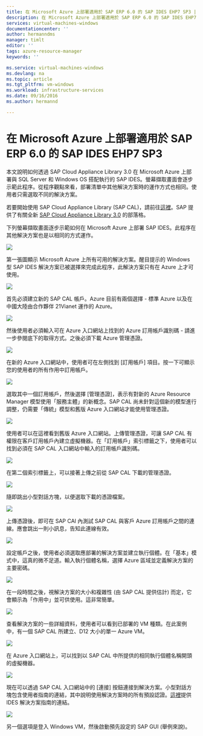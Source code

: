 ```yaml
---
title: 在 Microsoft Azure 上部署適用於 SAP ERP 6.0 的 SAP IDES EHP7 SP3 | Microsoft Docs
description: 在 Microsoft Azure 上部署適用於 SAP ERP 6.0 的 SAP IDES EHP7 SP3
services: virtual-machines-windows
documentationcenter: ''
author: hermanndms
manager: timlt
editor: ''
tags: azure-resource-manager
keywords: ''

ms.service: virtual-machines-windows
ms.devlang: na
ms.topic: article
ms.tgt_pltfrm: vm-windows
ms.workload: infrastructure-services
ms.date: 09/16/2016
ms.author: hermannd

---
```

# 在 Microsoft Azure 上部署適用於 SAP ERP 6.0 的 SAP IDES EHP7 SP3
本文說明如何透過 SAP Cloud Appliance Library 3.0 在 Microsoft Azure 上部署與 SQL Server 和 Windows OS 搭配執行的 SAP IDES。螢幕擷取畫面會逐步示範此程序。從程序觀點來看，部署清單中其他解決方案時的運作方式也相同。使用者只需選取不同的解決方案。

若要開始使用 SAP Cloud Appliance Library (SAP CAL)，請前往[這裡](https://cal.sap.com/)。SAP 提供了有關全新 [SAP Cloud Appliance Library 3.0](http://scn.sap.com/community/cloud-appliance-library/blog/2016/05/27/sap-cloud-appliance-library-30-came-with-a-new-user-experience) 的部落格。

下列螢幕擷取畫面逐步示範如何在 Microsoft Azure 上部署 SAP IDES。此程序在其他解決方案也是以相同的方式運作。

![](./media/virtual-machines-windows-sap-cal-ides-erp6-ehp7-sp3-sql/ides-pic1.jpg)

第一張圖顯示 Microsoft Azure 上所有可用的解決方案。醒目提示的 Windows 型 SAP IDES 解決方案已被選擇來完成此程序，此解決方案只有在 Azure 上才可使用。

![](./media/virtual-machines-windows-sap-cal-ides-erp6-ehp7-sp3-sql/ides-pic2.jpg)

首先必須建立新的 SAP CAL 帳戶。Azure 目前有兩個選擇 - 標準 Azure 以及在中國大陸由合作夥伴 21Vianet 運作的 Azure。

![](./media/virtual-machines-windows-sap-cal-ides-erp6-ehp7-sp3-sql/ides-pic3.jpg)

然後使用者必須輸入可在 Azure 入口網站上找到的 Azure 訂用帳戶識別碼 - 請進一步參閱底下的取得方式。之後必須下載 Azure 管理憑證。

![](./media/virtual-machines-windows-sap-cal-ides-erp6-ehp7-sp3-sql/ides-pic6.jpg)

在新的 Azure 入口網站中，使用者可在左側找到 [訂用帳戶] 項目。按一下可顯示您的使用者的所有作用中訂用帳戶。

![](./media/virtual-machines-windows-sap-cal-ides-erp6-ehp7-sp3-sql/ides-pic7.jpg)

選取其中一個訂用帳戶，然後選擇 [管理憑證]，表示有對新的 Azure Resource Manager 模型使用「服務主體」的新概念。SAP CAL 尚未針對這個新的模型進行調整，仍需要「傳統」模型和舊版 Azure 入口網站才能使用管理憑證。

![](./media/virtual-machines-windows-sap-cal-ides-erp6-ehp7-sp3-sql/ides-pic4.jpg)

使用者可以在這裡看到舊版 Azure 入口網站。上傳管理憑證，可讓 SAP CAL 有權限在客戶訂用帳戶內建立虛擬機器。在「訂用帳戶」索引標籤之下，使用者可以找到必須在 SAP CAL 入口網站中輸入的訂用帳戶識別碼。

![](./media/virtual-machines-windows-sap-cal-ides-erp6-ehp7-sp3-sql/ides-pic5.jpg)

在第二個索引標籤上，可以接著上傳之前從 SAP CAL 下載的管理憑證。

![](./media/virtual-machines-windows-sap-cal-ides-erp6-ehp7-sp3-sql/ides-pic8.jpg)

隨即跳出小型對話方塊，以便選取下載的憑證檔案。

![](./media/virtual-machines-windows-sap-cal-ides-erp6-ehp7-sp3-sql/ides-pic9.jpg)

上傳憑證後，即可在 SAP CAl 內測試 SAP CAL 與客戶 Azure 訂用帳戶之間的連線。應會跳出一則小訊息，告知此連線有效。

![](./media/virtual-machines-windows-sap-cal-ides-erp6-ehp7-sp3-sql/ides-pic10.jpg)

設定帳戶之後，使用者必須選取應部署的解決方案並建立執行個體。在「基本」模式中，這真的微不足道。輸入執行個體名稱，選擇 Azure 區域並定義解決方案的主要密碼。

![](./media/virtual-machines-windows-sap-cal-ides-erp6-ehp7-sp3-sql/ides-pic11.jpg)

在一段時間之後，視解決方案的大小和複雜性 (由 SAP CAL 提供估計) 而定，它會顯示為「作用中」並可供使用。這非常簡單。

![](./media/virtual-machines-windows-sap-cal-ides-erp6-ehp7-sp3-sql/ides-pic12.jpg)

查看解決方案的一些詳細資料，使用者可以看到已部署的 VM 種類。在此案例中，有一個 SAP CAL 所建立、D12 大小的單一 Azure VM。

![](./media/virtual-machines-windows-sap-cal-ides-erp6-ehp7-sp3-sql/ides-pic13.jpg)

在 Azure 入口網站上，可以找到以 SAP CAL 中所提供的相同執行個體名稱開頭的虛擬機器。

![](./media/virtual-machines-windows-sap-cal-ides-erp6-ehp7-sp3-sql/ides-pic14.jpg)

現在可以透過 SAP CAL 入口網站中的 [連接] 按鈕連接到解決方案。小型對話方塊包含使用者指南的連結，其中說明使用解決方案時的所有預設認證。[這裡](https://caldocs.hana.ondemand.com/caldocs/help/Getting_Started_Guide_IDES607MSSQL.pdf)提供 IDES 解決方案指南的連結。

![](./media/virtual-machines-windows-sap-cal-ides-erp6-ehp7-sp3-sql/ides-pic15.jpg)

另一個選項是登入 Windows VM，然後啟動預先設定的 SAP GUI (舉例來說)。

<!---HONumber=AcomDC_0921_2016-->